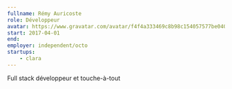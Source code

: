 ```yaml
---
fullname: Rémy Auricoste
role: Développeur
avatar: https://www.gravatar.com/avatar/f4f4a333469c8b98c154057577be040a?s=512
start: 2017-04-01
end:
employer: independent/octo
startups:
    - clara
---
```


Full stack développeur et touche-à-tout
